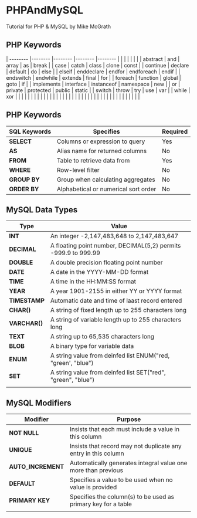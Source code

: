 # PHPAndMySQL
Tutorial for PHP &amp; MySQL by Mike McGrath

## PHP Keywords

| --------   |--------    |--------    |--------    |-------- |
|            |            |            |            |         |
| abstract   | and        | array      | as         | break   |
| case       | catch      | class      | clone      | const   |
| continue   | declare    | default    | do         | else    |
| elseif     | enddeclare | endfor     | endforeach | endif   |
| endswitch  | endwhile   | extends    | final      | for     |
| foreach    | function   | global     | goto       | if      |
| implements | interface  | instanceof | namespace  | new     |
| or         | private    | protected  | public     | static  |
| switch     | throw      | try        | use        | var     |
| while      | xor        |            |            |         |
|            |            |            |            |         |
|            |            |            |            |         |
|            |            |            |            |         |
|            |            |            |            |         |
|            |            |            |            |         |
|            |            |            |            |         |

## PHP Keywords

| SQL Keywords    | Specifies                             | Required  |
| --------        | --------                              | --------  |
| __SELECT__      | Columns or expression to query        | Yes       |
| __AS__          | Alias name for returned columns       | No        |
| __FROM__        | Table to retrieve data from           | Yes       |
| __WHERE__       | Row-level filter                      | No        |
| __GROUP BY__    | Group when calculating aggregates     | No        |
| __ORDER BY__    | Alphabetical or numerical sort order  | No        |


## MySQL Data Types

| Type             | Value                                 |
| --------         | --------                              |
| __INT__          | An integer -2,147,483,648 to 2,147,483,647                        |
| __DECIMAL__      | A floating point number, DECIMAL(5,2) permits -999.9 to 999.99    |
| __DOUBLE__       | A double precision floating point number                          |
| __DATE__         | A date in the YYYY-MM-DD format                                   |
| __TIME__         | A time in the HH:MM:SS format                                     |
| __YEAR__         | A year 1901-2155 in either YY or YYYY format                      |
| __TIMESTAMP__    | Automatic date and time of laast record entered                   |
| __CHAR\(\)__     | A string of fixed length up to 255 characters long                |
| __VARCHAR\(\)__  | A string of variable length up to 255 characters long             |
| __TEXT__         | A string up to 65,535 characters long                             |
| __BLOB__         | A binary type for variable data                                   |
| __ENUM__         | A string value from deinfed list ENUM\("red, "green', "blue"\)    |
| __SET__          | A string value from deinfed list SET\("red", "green", "blue"\)    |
|                  |                                       |

## MySQL Modifiers

| Modifier         | Purpose                               |
| --------         | --------                              |
| __NOT NULL__          | Insists that each must include a value in this column            |
| __UNIQUE__            | Insists that record may not duplicate any entry in this column   |
| __AUTO_INCREMENT__    | Automatically generates integral value one more than previous    |
| __DEFAULT__           | Specifies a value to be used when no value is provided           |
| __PRIMARY KEY__       | Specifies the column\(s\) to be used as primary key for a table  |
|                       |                                                                  |







